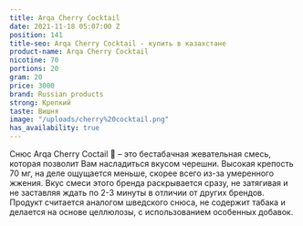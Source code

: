 ```yaml
---
title: Arqa Cherry Cocktail
date: 2021-11-18 05:07:00 Z
position: 141
title-seo: Arqa Cherry Cocktail - купить в казахстане
product-name: Arqa Cherry Cocktail
nicotine: 70
portions: 20
gram: 20
price: 3000
brand: Russian products
strong: Крепкий
taste: Вишня
image: "/uploads/cherry%20cocktail.png"
has_availability: true
---
```


Снюс Arqa Cherry Coctail 🍒 – это бестабачная жевательная смесь, которая позволит Вам насладиться вкусом черешни. Высокая крепость 70 мг, на деле ощущается меньше, скорее всего из-за умеренного жжения. Вкус смеси этого бренда раскрывается сразу, не затягивая и не заставляя ждать по 2-3 минуты в отличии от других брендов. Продукт считается аналогом шведского снюса, не содержит табака и делается на основе целлюлозы, с использованием особенных добавок.